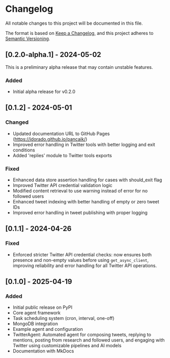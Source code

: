 # Changelog

All notable changes to this project will be documented in this file.

The format is based on [Keep a Changelog](https://keepachangelog.com/en/1.0.0/),
and this project adheres to [Semantic Versioning](https://semver.org/spec/v2.0.0.html).

## [0.2.0-alpha.1] - 2024-05-02
This is a preliminary alpha release that may contain unstable features.

### Added
- Initial alpha release for v0.2.0

## [0.1.2] - 2024-05-01
### Changed
- Updated documentation URL to GitHub Pages (https://jdorado.github.io/pancaik/)
- Improved error handling in Twitter tools with better logging and exit conditions
- Added 'replies' module to Twitter tools exports

### Fixed
- Enhanced data store assertion handling for cases with should_exit flag
- Improved Twitter API credential validation logic
- Modified content retrieval to use warning instead of error for no followed users
- Enhanced tweet indexing with better handling of empty or zero tweet IDs
- Improved error handling in tweet publishing with proper logging

## [0.1.1] - 2024-04-26
### Fixed
- Enforced stricter Twitter API credential checks: now ensures both presence and non-empty values before using `get_async_client`, improving reliability and error handling for all Twitter API operations.

## [0.1.0] - 2025-04-19
### Added
- Initial public release on PyPI
- Core agent framework
- Task scheduling system (cron, interval, one-off)
- MongoDB integration
- Example agent and configuration
- TwitterAgent: Automated agent for composing tweets, replying to mentions, posting from research and followed users, and engaging with Twitter using customizable pipelines and AI models
- Documentation with MkDocs 